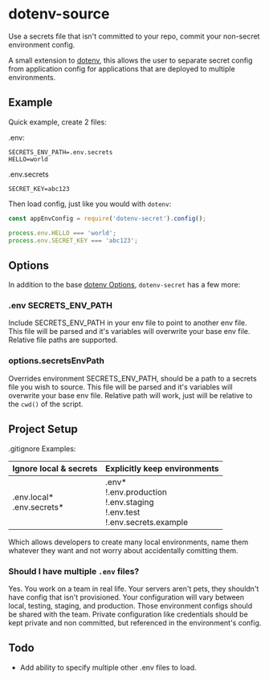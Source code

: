 # dotenv-source
Use a secrets file that isn't committed to your repo, commit your non-secret environment config.

A small extension to [dotenv](https://github.com/motdotla/dotenv), this allows the user to separate secret config from application config for applications that are deployed to multiple environments.

## Example

Quick example, create 2 files:

.env:
```
SECRETS_ENV_PATH=.env.secrets
HELLO=world
```
.env.secrets
```
SECRET_KEY=abc123
```

Then load config, just like you would with `dotenv`:
```javascript
const appEnvConfig = require('dotenv-secret').config();

process.env.HELLO === 'world';
process.env.SECRET_KEY === 'abc123';
```

## Options
In addition to the base [dotenv Options](https://github.com/motdotla/dotenv#options), `dotenv-secret` has a few more:

### .env SECRETS_ENV_PATH

Include SECRETS_ENV_PATH in your env file to point to another env file. This file will be parsed and it's variables will overwrite your base env file. Relative file paths are supported.

### options.secretsEnvPath

Overrides environment SECRETS_ENV_PATH, should be a path to a secrets file you wish to source. This file will be parsed and it's variables will overwrite your base env file. Relative path will work, just will be relative to the `cwd()` of the script.


## Project Setup

.gitignore Examples:
<table>
	<thead>
		<tr>
			<th>Ignore local & secrets</th>
			<th>Explicitly keep environments</th>
		</tr>
	</thead>
	<tbody>
		<tr>
			<td>
                .env.local*<br/>
                .env.secrets*<br/>
            </td>
            <td>
                .env*<br/>
                !.env.production<br/>
                !.env.staging<br/>
                !.env.test<br/>
                !.env.secrets.example<br/>
            </td>
		</tr>
	</tbody>
</table>

Which allows developers to create many local environments, name them whatever they want and not worry about accidentally comitting them.

### Should I have multiple `.env` files?

Yes. You work on a team in real life. Your servers aren't pets, they shouldn't have config that isn't provisioned. Your configuration will vary between local, testing, staging, and production. Those environment configs should be shared with the team. Private configuration like credentials should be kept private and non committed, but referenced in the environment's config.

## Todo

* Add ability to specify multiple other .env files to load.